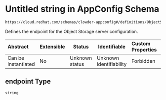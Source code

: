# Untitled string in AppConfig Schema

```txt
https://cloud.redhat.com/schemas/clowder-appconfig#/definitions/ObjectStoreBucket/properties/endpoint
```

Defines the endpoint for the Object Storage server configuration.


| Abstract            | Extensible | Status         | Identifiable            | Custom Properties | Additional Properties | Access Restrictions | Defined In                                                    |
| :------------------ | ---------- | -------------- | ----------------------- | :---------------- | --------------------- | ------------------- | ------------------------------------------------------------- |
| Can be instantiated | No         | Unknown status | Unknown identifiability | Forbidden         | Allowed               | none                | [schema.json\*](../../out/schema.json "open original schema") |

## endpoint Type

`string`
